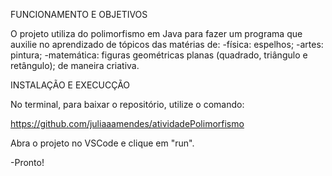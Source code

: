 FUNCIONAMENTO E OBJETIVOS

O projeto utiliza do polimorfismo em Java para fazer um programa que auxilie no aprendizado de tópicos das matérias de:
-física: espelhos;
-artes: pintura;
-matemática: figuras geométricas planas (quadrado, triângulo e retângulo);
de maneira criativa.

INSTALAÇÃO E EXECUCÇÃO

No terminal, para baixar o repositório, utilize o comando:

https://github.com/juliaaamendes/atividadePolimorfismo

Abra o projeto no VSCode e clique em "run".

-Pronto!

